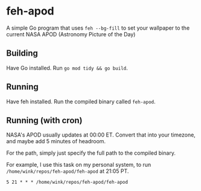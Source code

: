 # feh-apod

A simple Go program that uses `feh --bg-fill` to set your wallpaper to the current NASA APOD (Astronomy Picture of the Day)

## Building

Have Go installed. Run `go mod tidy && go build`.

## Running

Have feh installed. Run the compiled binary called `feh-apod`.

## Running (with cron)

NASA's APOD usually updates at 00:00 ET. Convert that into your timezone, and maybe add 5 minutes of headroom.

For the path, simply just specify the full path to the compiled binary.

For example, I use this task on my personal system, to run `/home/wink/repos/feh-apod/feh-apod` at 21:05 PT.

```
5 21 * * * /home/wink/repos/feh-apod/feh-apod
```